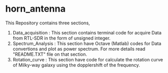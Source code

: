 # horn_antenna
This Repository contains three sections,
1. Data_acquisition : 
    This section contains terminal code for acquire Data from RTL-SDR in the form of unsigned integer.
2. Spectrum_Analysis :
    This section have Octave (Matlab) codes for Data convertions and plot as power spectrum. For more details read         "README.TXT" file on that section.
3. Rotation_curve :
    This section have code for calculate the rotation curve of Milky-way galaxy using the dopplershift of the frequency. 
    

    
